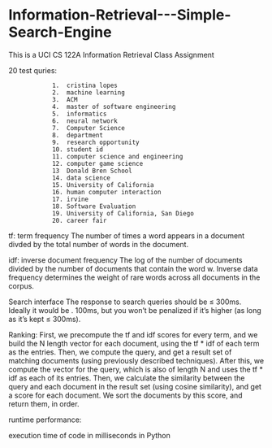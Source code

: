 # Information-Retrieval---Simple-Search-Engine
This is a UCI CS 122A Information Retrieval Class Assignment

20 test quries:

                1.  cristina lopes
                2.  machine learning
                3.  ACM
                4.  master of software engineering 
                5.  informatics
                6.  neural network
                7.  Computer Science
                8.  department
                9.  research opportunity
                10. student id
                11. computer science and engineering
                12. computer game science
                13  Donald Bren School
                14. data science
                15. University of California
                16. human computer interaction
                17. irvine
                18. Software Evaluation
                19. University of California, San Diego
                20. career fair
                
                
tf: term frequency
The number of times a word appears in a document divded by the total number of words in the document.


idf: inverse document frequency
The log of the number of documents divided by the number of documents that contain the word w. Inverse data frequency determines the weight of rare words across all documents in the corpus.


Search interface
The response to search queries should be ≤ 300ms. Ideally it would be . 100ms,
but you won’t be penalized if it’s higher (as long as it’s kept ≤ 300ms).


Ranking: 
First, we precompute the tf and idf scores for every term, and we build the N length vector for each document, using the tf * idf of each term as the entries.
Then, we compute the query, and get a result set of matching documents (using previously described techniques).
After this, we compute the vector for the query, which is also of length N and uses the tf * idf as each of its entries.
Then, we calculate the similarity between the query and each document in the result set (using cosine similarity), and get a score for each document.
We sort the documents by this score, and return them, in order.

runtime performance:

execution time of code in milliseconds in Python


